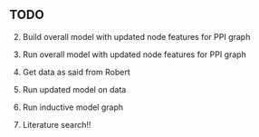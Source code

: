 ## TODO

2. Build overall model with updated node features for PPI graph 
3. Run overall model with updated node features for PPI graph 
4. Get data as said from Robert
5. Run updated model on data
6. Run inductive model graph


7. Literature search!! 

